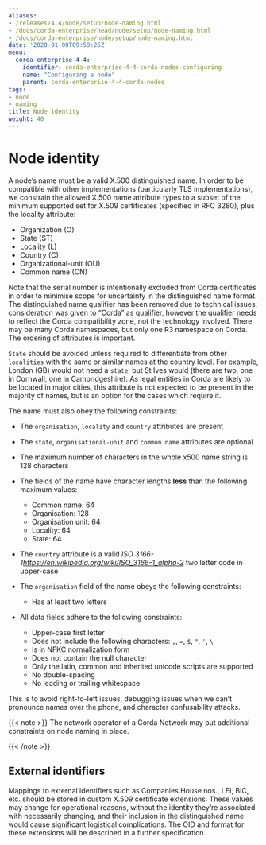 ```yaml
---
aliases:
- /releases/4.4/node/setup/node-naming.html
- /docs/corda-enterprise/head/node/setup/node-naming.html
- /docs/corda-enterprise/node/setup/node-naming.html
date: '2020-01-08T09:59:25Z'
menu:
  corda-enterprise-4-4:
    identifier: corda-enterprise-4-4-corda-nodes-configuring
    name: "Configuring a node"
    parent: corda-enterprise-4-4-corda-nodes
tags:
- node
- naming
title: Node identity
weight: 40
---
```


# Node identity

A node’s name must be a valid X.500 distinguished name. In order to be compatible with other implementations
(particularly TLS implementations), we constrain the allowed X.500 name attribute types to a subset of the minimum
supported set for X.509 certificates (specified in RFC 3280), plus the locality attribute:


* Organization (O)
* State (ST)
* Locality (L)
* Country (C)
* Organizational-unit (OU)
* Common name (CN)

Note that the serial number is intentionally excluded from Corda certificates in order to minimise scope for uncertainty in
the distinguished name format. The distinguished name qualifier has been removed due to technical issues; consideration was
given to “Corda” as qualifier, however the qualifier needs to reflect the Corda compatibility zone, not the technology involved.
There may be many Corda namespaces, but only one R3 namespace on Corda. The ordering of attributes is important.

`State` should be avoided unless required to differentiate from other `localities` with the same or similar names at the
country level. For example, London (GB) would not need a `state`, but St Ives would (there are two, one in Cornwall, one
in Cambridgeshire). As legal entities in Corda are likely to be located in major cities, this attribute is not expected to be
present in the majority of names, but is an option for the cases which require it.

The name must also obey the following constraints:


* The `organisation`, `locality` and `country` attributes are present
* The `state`, `organisational-unit` and `common name` attributes are optional
* The maximum number of characters in the whole x500 name string is 128 characters
* The fields of the name have character lengths **less** than the following maximum values:

    * Common name: 64
    * Organisation: 128
    * Organisation unit: 64
    * Locality: 64
    * State: 64



* The `country` attribute is a valid *ISO 3166-1<https://en.wikipedia.org/wiki/ISO_3166-1_alpha-2>* two letter code in upper-case
* The `organisation` field of the name obeys the following constraints:

    * Has at least two letters



* All data fields adhere to the following constraints:

    * Upper-case first letter
    * Does not include the following characters: `,`, `=`, `$`, `"`, `'`, `\`
    * Is in NFKC normalization form
    * Does not contain the null character
    * Only the latin, common and inherited unicode scripts are supported
    * No double-spacing
    * No leading or trailing whitespace




This is to avoid right-to-left issues, debugging issues when we can’t pronounce names over the phone, and
character confusability attacks.

{{< note >}}
The network operator of a Corda Network may put additional constraints on node naming in place.

{{< /note >}}

## External identifiers

Mappings to external identifiers such as Companies House nos., LEI, BIC, etc. should be stored in custom X.509
certificate extensions. These values may change for operational reasons, without the identity they’re associated with
necessarily changing, and their inclusion in the distinguished name would cause significant logistical complications.
The OID and format for these extensions will be described in a further specification.
